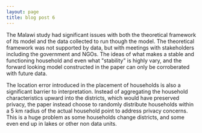 ```yaml
---
layout: page
title: blog post 6
---
```


The Malawi study had significant issues with both the theoretical framework of its model and the data collected to run though the model.
The theoretical framework was not supported by data, but with meetings with stakeholders including the government and NGOs.
The ideas of what makes a stable and functioning household and even what "stability" is highly vary, and the forward looking model constructed in the paper can only be corroberated with future data.

The location error introduced in the placement of households is also a significant barrier to interpretation.
Instead of aggregating the household characteristics upward into the districts, which would have preserved privacy, the paper instead choose to randomly distribute households within a 5 km radius of the actual household point to address privacy concerns.
This is a huge problem as some households change districts, and some even end up in lakes or other non data units.
